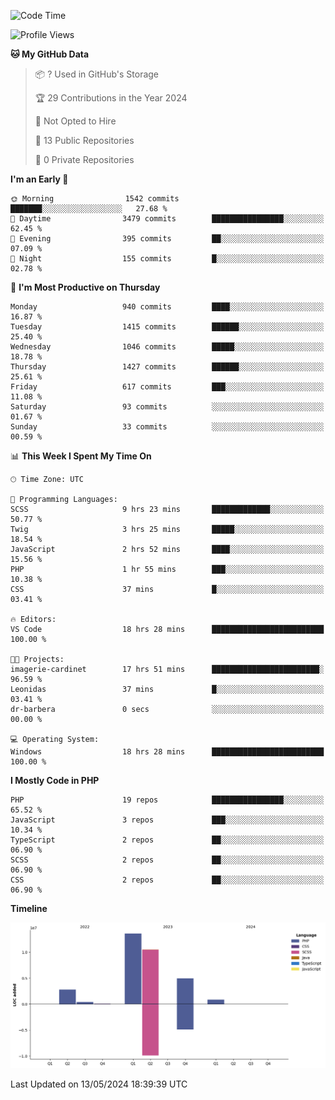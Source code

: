 <!--START_SECTION:waka-->
![Code Time](http://img.shields.io/badge/Code%20Time-1%2C677%20hrs%2049%20mins-blue)

![Profile Views](http://img.shields.io/badge/Profile%20Views-0-blue)

**🐱 My GitHub Data** 

> 📦 ? Used in GitHub's Storage 
 > 
> 🏆 29 Contributions in the Year 2024
 > 
> 🚫 Not Opted to Hire
 > 
> 📜 13 Public Repositories 
 > 
> 🔑 0 Private Repositories 
 > 
**I'm an Early 🐤** 

```text
🌞 Morning                1542 commits        ███████░░░░░░░░░░░░░░░░░░   27.68 % 
🌆 Daytime                3479 commits        ████████████████░░░░░░░░░   62.45 % 
🌃 Evening                395 commits         ██░░░░░░░░░░░░░░░░░░░░░░░   07.09 % 
🌙 Night                  155 commits         █░░░░░░░░░░░░░░░░░░░░░░░░   02.78 % 
```
📅 **I'm Most Productive on Thursday** 

```text
Monday                   940 commits         ████░░░░░░░░░░░░░░░░░░░░░   16.87 % 
Tuesday                  1415 commits        ██████░░░░░░░░░░░░░░░░░░░   25.40 % 
Wednesday                1046 commits        █████░░░░░░░░░░░░░░░░░░░░   18.78 % 
Thursday                 1427 commits        ██████░░░░░░░░░░░░░░░░░░░   25.61 % 
Friday                   617 commits         ███░░░░░░░░░░░░░░░░░░░░░░   11.08 % 
Saturday                 93 commits          ░░░░░░░░░░░░░░░░░░░░░░░░░   01.67 % 
Sunday                   33 commits          ░░░░░░░░░░░░░░░░░░░░░░░░░   00.59 % 
```


📊 **This Week I Spent My Time On** 

```text
🕑︎ Time Zone: UTC

💬 Programming Languages: 
SCSS                     9 hrs 23 mins       █████████████░░░░░░░░░░░░   50.77 % 
Twig                     3 hrs 25 mins       █████░░░░░░░░░░░░░░░░░░░░   18.54 % 
JavaScript               2 hrs 52 mins       ████░░░░░░░░░░░░░░░░░░░░░   15.56 % 
PHP                      1 hr 55 mins        ███░░░░░░░░░░░░░░░░░░░░░░   10.38 % 
CSS                      37 mins             █░░░░░░░░░░░░░░░░░░░░░░░░   03.41 % 

🔥 Editors: 
VS Code                  18 hrs 28 mins      █████████████████████████   100.00 % 

🐱‍💻 Projects: 
imagerie-cardinet        17 hrs 51 mins      ████████████████████████░   96.59 % 
Leonidas                 37 mins             █░░░░░░░░░░░░░░░░░░░░░░░░   03.41 % 
dr-barbera               0 secs              ░░░░░░░░░░░░░░░░░░░░░░░░░   00.00 % 

💻 Operating System: 
Windows                  18 hrs 28 mins      █████████████████████████   100.00 % 
```

**I Mostly Code in PHP** 

```text
PHP                      19 repos            ████████████████░░░░░░░░░   65.52 % 
JavaScript               3 repos             ███░░░░░░░░░░░░░░░░░░░░░░   10.34 % 
TypeScript               2 repos             ██░░░░░░░░░░░░░░░░░░░░░░░   06.90 % 
SCSS                     2 repos             ██░░░░░░░░░░░░░░░░░░░░░░░   06.90 % 
CSS                      2 repos             ██░░░░░░░░░░░░░░░░░░░░░░░   06.90 % 
```



**Timeline**

![Lines of Code chart](https://raw.githubusercontent.com/tahar-elgunaoui/tahar-elgunaoui/main/assets/bar_graph.png)


 Last Updated on 13/05/2024 18:39:39 UTC
<!--END_SECTION:waka-->
